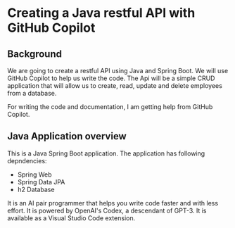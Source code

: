 # Creating a Java restful API with GitHub Copilot

## Background

We are going to create a restful API using Java and Spring Boot. We will use GitHub Copilot to help us write the code. The Api will be a simple CRUD application that will allow us to create, read, update and delete employees from a database.

For writing the code and documentation, I am getting help from GitHub Copilot. 

## Java Application overview

This is a Java Spring Boot application. The application has following depndencies:

- Spring Web
- Spring Data JPA
- h2 Database
  


It is an AI pair programmer that helps you write code faster and with less effort. It is powered by OpenAI's Codex, a descendant of GPT-3. It is available as a Visual Studio Code extension.
